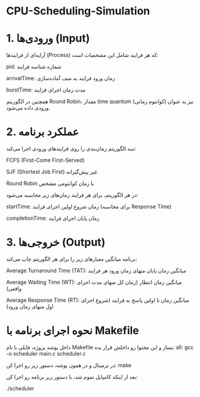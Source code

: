 # CPU-Scheduling-Simulation
# 1. ورودی‌ها (Input)
آرایه‌ای از فرایندها (Process) که هر فرایند شامل این مشخصات است:

pid: شماره شناسه فرایند

arrivalTime: زمان ورود فرایند به صف آماده‌سازی

burstTime: مدت زمان اجرای فرایند

همچنین در الگوریتم Round Robin، مقدار time quantum (کوانتوم زمانی) نیز به عنوان ورودی داده می‌شود.

# 2. عملکرد برنامه

سه الگوریتم زمان‌بندی را روی فرایندهای ورودی اجرا می‌کند:

FCFS (First-Come First-Served)

SJF (Shortest Job First) غیر پیش‌گیرانه

Round Robin با زمان کوانتومی مشخص

در هر الگوریتم، برای هر فرایند زمان‌های زیر محاسبه می‌شود:

startTime: زمان شروع اولین اجرای فرایند (برای محاسبه Response Time)

completionTime: زمان پایان اجرای فرایند


# 3. خروجی‌ها (Output)

برنامه میانگین معیارهای زیر را برای هر الگوریتم چاپ می‌کند:

Average Turnaround Time (TAT): میانگین زمان پایان منهای زمان ورود هر فرایند

Average Waiting Time (WT): میانگین زمان انتظار (زمان کل منهای مدت اجرای واقعی)

Average Response Time (RT): میانگین زمان تا اولین پاسخ به فرایند (شروع اجرای اول منهای زمان ورود)


# نحوه اجرای برنامه با Makefile

داخل پوشه پروژه، فایلی با نام Makefile بساز و این محتوا رو داخلش قرار بده:
all:
	gcc -o scheduler main.c scheduler.c

در ترمینال و در همون پوشه، دستور زیر رو اجرا کن:
make


بعد از اینکه کامپایل تموم شد، با دستور زیر برنامه رو اجرا کن:

./scheduler


